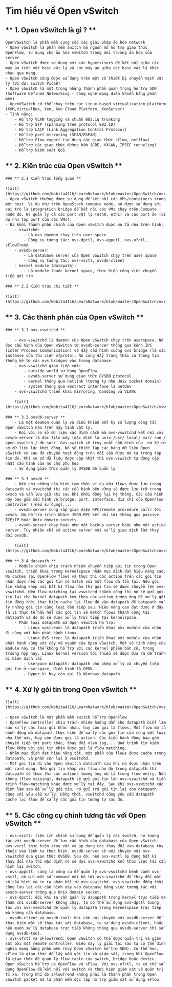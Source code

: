 # Tìm hiểu về Open vSwitch

## ** 1. Open vSwitch là gì ? **
	OpenVSwitch là phần mềm cung cấp các giải pháp ảo hóa network
	- Open vSwitch là phần mềm switch mã nguồn mở hỗ trợ giao thức OpenFlow, sử dụng cho ảo hóa vswitch trong môi trường ảo hóa của server
	- Open vSwitch được sử dụng với các hypervisors để kết nối giữa các máy ảo trên một host vật lý và các máy ảo giữa các host vật lý khác nhau qua mạng.
	- Open vSwitch cũng được sử dụng trên một số thiết bị chuyển mạch vật lý (Ví dụ: switch Pica8)
	- Open vSwitch là một trong những thành phần quan trọng hỗ trợ SDN (Software Defined Networking - Công nghệ mạng điều khiển bằng phần mềm)
	- OpenVSwitch có thể chạy trên các Linux-based virtualization platform (KVM,VirtualBox, Xen, Xen Cloud Platform, XenServer)
	- Tính năng:
		- Hỗ trợ VLAN tagging và chuẩn 802.1q trunking
		- Hỗ trợ STP (spanning tree protocol 802.1D)
		- Hỗ trợ LACP (Link Aggregation Control Protocol)
		- Hỗ trợ port mirroring (SPAN/RSPAN)
		- Hỗ trợ Flow export (sử dụng các giao thức sflow, netflow)
		- Hỗ trợ các giao thức đường hầm (GRE, VXLAN, IPSEC tunneling)
		- Hỗ trợ kiểm soát QoS

## ** 2. Kiến trúc của Open vSwitch **
	
	### ** 2.1 Kiến trúc tổng quan **
	
	![alt](https://github.com/Nobita4116/LearnNetwork/blob/master/OpenSwitch/ovs_arch.jpg)
	- Open vSwitch thường được sử dụng để kết nối các VMs/containers trong một host. Ví dụ như trên OpenStack compute node, nó được sử dụng với vai trò là integration bridge để kết nối các VMs chạy trên Compute node đó. Nó quản lý cả các port vật lý (eth0, eth1) và các port ảo (ví dụ như tap port của các VMs).
	- Ba khối thành phần chính của Open vSwitch được mô tả như trên hình:
		- vswitchd:
			- Là ovs daemon chạy trên user space
			- Công cụ tương tác: ovs-dpctl, ovs-appctl, ovs-ofctl, sFlowTrend
		- ovsdb-server:
			- Là database server của Open vSwitch chạy trên user space
			- Công cụ tương tác: ovs-vsctl, ovsdb-client
		- kernel module (datapath):
			- Là module thuộc kernel space, thực hiện công việc chuyển tiếp gói tin
	
	### ** 2.2 Kiến trúc chi tiết **
	
	![alt](https://github.com/Nobita4116/LearnNetwork/blob/master/OpenSwitch/ovs_detail.png)
	
## ** 3. Các thành phân của Open vSwitch **
	
	### ** 3.1 ovs-vswitchd **
	
		- ovs-vswitchd là daemon của Open vSwitch chạy trên userspace. Nó đọc cấu hình của Open vSwitch từ ovsdb-server thông qua kênh IPC (Inter Process Communication) và đẩy cấu hình xuống ovs bridge (là các instance của thư viện ofproto). Nó cũng đẩy trạng thái và thông tin thống kê từ các ovs bridges vào trong database.
		- ovs-vswitchd giao tiếp với:
			- outside world sử dụng OpenFlow
			- ovsdb-server sử dụng giao thức OVSDB protocol
			- kernel thông qua netlink (tương tự như Unix socket domain)
			- system thông qua abstract interface là netdev
		- ovs-vswitchd triển khai mirroring, bonding và VLANs
		
		![alt](https://github.com/Nobita4116/LearnNetwork/blob/master/OpenSwitch/vswitchd_ovsdb_ofproto.png)
		
	### ** 3.2 ovsdb-server **
		- Là một deamon quản lý và điều khiển bất kỳ số lượng công tắc Open vSwitch nào trên máy tính vật lý.
		- Đối với cơ sở dữ liệu xác định cách mà ovs-vswitchd kết nối với ovsdb-server là đọc file máy (mặc định là unix:/usr/ local/ var/ run / open-vswitch / db.sock. Ovs-switch sẽ truy xuất cẫu hình của  nó từ cơ sở dữ liệu lúc khởi động. Nó sẽ thiết lập các bảng dữ liệu Open vSwitch và sau đó chuyển hoạt động trên mỗi cầu được mô tả trong tập tin đó. Khi cơ sở dữ liệu được cập nhật thì ovs-vswitch tự động cập nhật cấu hình của nó cho phù hợp
		- Sử dụng giao thức quản lý OVSDB để quản lý
		
	### ** 3.3 ovsdb **
		- Nếu như những cấu hình tạm thời ví dụ như flows được lưu trong datapath và vswitchd thì các cấu hình bền vững sẽ được lưu trữ trong ovsdb và vẫn lưu giữ khi sau khi khởi động lại hệ thống. Các cấu hình này bao gồm cấu hình về bridge, port, interface, địa chỉ của OpenFlow controller ()nếu sử dụng),...
		- ovsdb-server cung cấp giao diện RPC(remote procedure call) tới ovsdb. Nó hỗ trợ trình khách JSON-RPC kết nối tới thông qua passive TCP/IP hoặc Unix domain sockets.
		- ovsdb-server chạy hoặc như một backup server hoặc như một active server. Tuy nhiên chỉ có active server mới xử lý giao dịch làm thay đổi ovsdb.
		
		![alt](https://github.com/Nobita4116/LearnNetwork/blob/master/OpenSwitch/ovsdb_tables.jpg)
	
	### ** 3.4 datapath **
		- Module chính chịu trách nhiệm chuyển tiếp gói tin trong Open vswitch, triển khai trong kernelspace nhằm mục đích đạt hiệu năng cao. Nó caches lại OpenFlow flows và thực thi các action trên các gói tin nhận được nếu các gói tin nó match với một flow đã tồn tại. Nếu gói tin không khớp với bất kì flow nào thì gói tin sẽ được chuyển lên ovs-vswitchd. Nếu flow matching tại vswitchd thành công thì nó sẽ gửi gói tin lại cho kernel datapath kèm theo các action tương ứng để xử lý gói tin đồng thời thực hiện cache lại flow đó vào datapath để datapath xử lý những gói tin cùng loại đến tiếp sau. Hiệu năng cao đạt được ở đây là vì thực tế hầu hết các gói tin sẽ match flows thành công tại datapath và do đó sẽ được xử lý trực tiếp tại kernelspace.
		- Phân loại datapath mà Open vSwitch hỗ trợ:
			- Linux upstream: là datapath triển khai bởi module của nhân đi cùng với bản phát hành Linux.
			- Linux OVS tree: là datapath triển khai bởi module của nhân phát hành cùng với cây mã nguồn của Open vSwitch. Một số tính năng của module này có thể không hỗ trợ với các kernel phiên bản cũ, trong trường hợp này, Linux kernel version tối thiểu sẽ được đưa ra để tránh bị biên dịch lỗi
			- Userpace datapath: datapath cho phép xử lý và chuyển tiếp gói tin ở userspace, điển hình là DPDK.
			- Hyper-V: hay còn gọi là Windows datapath

## ** 4. Xử lý gói tin trong Open vSwitch **
	
	![alt](https://github.com/Nobita4116/LearnNetwork/blob/master/OpenSwitch/ovs_packet_flow.jpg)
	
	- Open vSwitch là một phần mềm switch hỗ trợ OpenFlow
	- OpenFlow controller chịu trách nhiệm hướng dẫn cho datapath biết làm sao xử lý các loại gói khác nhau, hay còn gọi là flows. Một flow mô tả hành động mà datapath thực hiện để xử lý các gói tin của cùng một loại như thế nào, hay còn được gọi là action. Các kiểu hành động bao gồm chuyển tiếp tới port khác, thay đổi vlan tag,... Quá trình tìm kiếm flow khớp với gói tin nhận được gọi là flow matching.
	- Nhằm mục đích đạt hiệu năng tốt, một phần của flows được cache trong datapath, và phần còn lại ở vswitchd.
	- Một gói tin đi vào Open vSwitch datapath sau khi nó được nhận trên một card mạng. Nếu gói tin khớp với flow nào đó trong datapath thì datapath sẽ thực thi các actions tương ứng mô tả trong flow entry. Nếu không (flow missing), datapath sẽ gửi gói tin lên ovs-vswitchd và tiến trình flow-matching khác được xử lý tại đây. Sau khi ovs-vswitchd xác định làm sao để xử lý gói tin, nó gửi trả gói tin lại cho datapath cùng với yêu cầu xử lý. Đồng thời, vswitchd cũng yêu cầu datapath cache lại flow để xử lý các gói tin tương tự sau đó.

## ** 5. Các công cụ chính tương tác với Open vSwitch **

	- ovs-vsctl: tiện ích chính sử dụng để quản lý các switch, nó tương tác với ovsdb-server để lưu cấu hình vào database của Open vSwitch. ovs-vsctl thực hiện truy vấn và áp dụng các thay đổi vào database tùy thuộc vào lệnh ta thực hiện. ovsdb-server sẽ nói chuyện với ovs-vswitchd qua giao thức OVSDB. Sau đó, nếu ovs-vsctl áp dụng bất kì thay đổi nào thì mặc định nó sẽ đợi ovs-vswitchd kết thúc việc tái cấu hình lại switch.
	- ovs-appctl: cũng là công cụ để quản lý ovs-vswitchd bênh cạnh ovs-vsctl, nó gửi một số command nội bộ tới ovs-vswitchd để thay đổi một số cấu hình và in ra phản hồi từ ovs-vswitchd. ovs-vswitchd đồng thời cũng lưu lại các cấu hình này vào database bằng việc tương tác với ovsdb-server thông qua Unix domain socket.
	- ovs-dpctl: đôi khi ta cần quản lý dapapath trong kernel trực tiếp mà thậm chí ovsdb-server không chạy, ta có thể sử dụng ovs-dpctl tương tác với ovs-vswitchd để quản lý datapath trong kernelspace trực tiếp mà không cần database.
	- ovsdb-client và ovsdb-tool: khi cần nói chuyện với ovsdb-server để thực hiện một số thao tác với database, ta sử dụng ovsdb-client, hoặc nếu muốn xử lý database trực tiếp không thông qua ovsdb-server thì sử dụng ovsdb-tool.
	- ovs-ofctl và sFlowTrend: Open vSwitch có thể được quản trị và giám sát bởi một remote controller. Điều này lý giải tại sao ta có thể định nghĩa mạng bằng phần mềm (hay Open vSwitch hỗ trợ SDN). Cụ thể hơn, sFlow là giao thức dể lấy mẫu gói tin và giám sát, trong khi OpenFlow là giao thức để quản lý flow table của switch, bridge hoặc device. Open vSwitch hỗ trợ cả OpenFlow và sFlow. Với ovs-ofctl, ta có thể sử dụng OpenFlow để kết nối với switch và thực hiện giám sát và quản trị từ xa. Trong khi đó sFlowTrend không phải là thành phần trong Open vSwitch packet mà là phần mềm độc lập hỗ trợ giám sát sử dụng sFlow.
